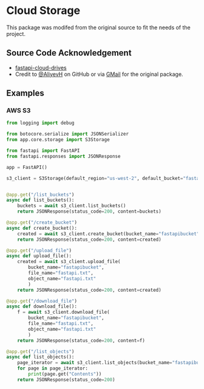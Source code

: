 # Cloud Storage

This package was modifed from the original source to fit the needs of the project.

## Source Code Acknowledgement

- [fastapi-cloud-drives](https://github.com/AliyevH/fastapi-cloud-drives)
- Credit to [@AliyevH](https://github.com/AliyevH) on GitHub or via [GMail](hasan.aliyev.555@gmail.com) for the original package.

## Examples

### AWS S3

```python
from logging import debug

from botocore.serialize import JSONSerializer
from app.core.storage import S3Storage

from fastapi import FastAPI
from fastapi.responses import JSONResponse

app = FastAPI()

s3_client = S3Storage(default_region="us-west-2", default_bucket="fastapibucket")


@app.get("/list_buckets")
async def list_buckets():
    buckets = await s3_client.list_buckets()
    return JSONResponse(status_code=200, content=buckets)

@app.get("/create_bucket")
async def create_bucket():
    created = await s3_client.create_bucket(bucket_name="fastapibucket")
    return JSONResponse(status_code=200, content=created)

@app.get("/upload_file")
async def upload_file():
    created = await s3_client.upload_file(
        bucket_name="fastapibucket",
        file_name="fastapi.txt",
        object_name="fastapi.txt"
        )
    return JSONResponse(status_code=200, content=created)

@app.get("/download_file")
async def download_file():
    f = await s3_client.download_file(
        bucket_name="fastapibucket",
        file_name="fastapi.txt",
        object_name="fastapi.txt"
        )
    return JSONResponse(status_code=200, content=f)

@app.get("/list_objects")
async def list_objects():
    page_iterator = await s3_client.list_objects(bucket_name="fastapibucket")
    for page in page_iterator:
        print(page.get("Contents"))
    return JSONResponse(status_code=200)
```
